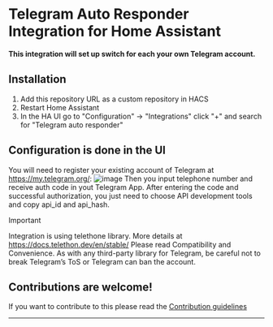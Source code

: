 # Telegram Auto Responder Integration for Home Assistant 


[integration_librelink]: [https://github.com/gillesvs/librelink](https://github.com/alexanderznamensky/telegram_auto_responder).git

**This integration will set up switch for each your own Telegram account.**

## Installation

1. Add this repository URL as a custom repository in HACS
2. Restart Home Assistant
3. In the HA UI go to "Configuration" -> "Integrations" click "+" and search for "Telegram auto responder"

## Configuration is done in the UI

You will need to register your existing account of Telegram at https://my.telegram.org/:
![image](https://github.com/user-attachments/assets/f227a556-5407-4dd7-b11b-3d2829be0cb1)
Then you input telephone number and receive auth code in yout Telegram App.
After entering the code and successful authorization, you just need to choose API development tools and copy api_id and api_hash.

Important

Integration is using telethone library. More details at https://docs.telethon.dev/en/stable/
Please read Compatibility and Convenience. As with any third-party library for Telegram, be careful not to break Telegram’s ToS or Telegram can ban the account.

## Contributions are welcome!

If you want to contribute to this please read the [Contribution guidelines](CONTRIBUTING.md)

***
